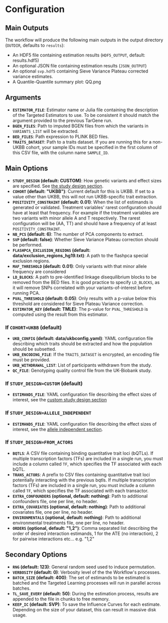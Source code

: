 # Configuration

## Main Outputs

The workflow will produce the following main outputs in the output directory (`OUTDIR`, defaults to `results`):

- An HDF5 file containing estimation results (`HDF5_OUTPUT`, default: results.hdf5)
- An optional JSON file containing estimation results (`JSON_OUTPUT`)
- An optional `svp.hdf5` containing Sieve Variance Plateau corrected variance estimates.
- A Quantile-Quantile summary plot: QQ.png

## Arguments

- **`ESTIMATOR_FILE`**: Estimator name or Julia file containing the description of the Targeted Estimators to use. To be consistent it should match the argument provided to the previous TarGene run.
- **`BGEN_FILES`**: Path to imputed BGEN files from which the variants in `VARIANTS_LIST` will be extracted.
- **`BED_FILES`**: Path expression to PLINK BED files.
- **`TRAITS_DATASET`**: Path to a traits dataset. If you are running this for a non-UKBB cohort, your sample IDs must be specified in the first column of this CSV file, with the column name `SAMPLE_ID`.

## Main Options

- **`STUDY_DESIGN` (default: CUSTOM)**: How genetic variants and effect sizes are specified. See [the study design section](@ref "Study Designs").
- **`COHORT` (default: "UKBB")**: Current default for this is UKBB. If set to a value other than UKBB, this will not run UKBB-specific trait extraction.
- **`POSITIVITY_CONSTRAINT` (default: 0.01)**: When the list of estimands is generated or validated. Treatment variables' rarest configuration should have at least that frequency. For example if the treatment variables are two variants with minor allele A and T respectively. The rarest configuration will be (AA, TT) and should have a frequency of at least `POSITIVITY_CONSTRAINT`.
- **`NB_PCS` (default: 6)**: The number of PCA components to extract.
- **`SVP` (default: false)**: Whether Sieve Variance Plateau correction should be performed.
- **`FLASHPCA_EXCLUSION_REGIONS` (default: data/exclusion_regions_hg19.txt)**: A path to the flashpca special exclusion regions.
- **`MAF_THRESHOLD` (default: 0.01)**: Only variants with that minor allele frequency are considered
- **`LD_BLOCKS`**: A path to pre-identified linkage disequilibrium blocks to be removed from the BED files. It is good practice to specify `LD_BLOCKS`, as it will remove SNPs correlated with your variants-of-interest before running PCA.
- **`PVAL_THRESHOLD` (default: 0.05)**: Only results with a p-value below this threshold are considered for Sieve Plateau Variance correction.
- **`ESTIMATOR_KEY` (default: TMLE)**: The p-value for `PVAL_THRESHOLD` is computed using the result from this estimator.

### If `COHORT=UKBB` (default)

- **`UKB_CONFIG` (default: data/ukbconfig.yaml)**: YAML configuration file describing which traits should be extracted and how the population should be subsetted.
- **`UKB_ENCODING_FILE`**: If the `TRAITS_DATASET` is encrypted, an encoding file must be provided.
- **`UKB_WITHDRAWAL_LIST`**: List of participants withdrawn from the study.
- **`QC_FILE`**: Genotyping quality control file from the UK-Biobank study.

### If `STUDY_DESIGN=CUSTOM` (default)

- **`ESTIMANDS_FILE`**: YAML configuration file describing the effect sizes of interest, see the [custom study design section](@ref "`CUSTOM`")

### If `STUDY_DESIGN=ALLELE_INDEPENDENT`

- **`ESTIMANDS_FILE`**: YAML configuration file describing the effect sizes of interest, see the [allele independent section](@ref "`ALLELE_INDEPENDENT`").

### If `STUDY_DESIGN=FROM_ACTORS`

- **`BQTLS`**: A CSV file containing binding quantitative trait loci (bQTLs). If multiple transcription factors (TFs) are included in a single run, you must include a column called `TF`, which specifies the TF associated with each bQTL.
- **`TRANS_ACTORS`**: A prefix to CSV files containing quantitative trait loci potentially interacting with the previous bqtls. If multiple transcription factors (TFs) are included in a single run, you must include a column called `TF`, which specifies the TF associated with each transactor.
- **`EXTRA_CONFOUNDERS` (optional, default: nothing)**: Path to additional confounders file, one per line, no header.
- **`EXTRA_COVARIATES` (optional, default: nothing)**: Path to additional covariates file, one per line, no header.
- **`ENVIRONMENTALS` (optional, default: nothing)**: Path to additional environmental treatments file, one per line, no header.
- **`ORDERS` (optional, default: "1,2")**: Comma separated list describing the order of desired interaction estimands, 1 for the ATE (no interaction), 2 for pairwise interactions etc... e.g. "1,2"

## Secondary Options

- **`RNG` (default: 123)**: General random seed used to induce permutation.
- **`VERBOSITY` (default: 0)**: Verbosity level of the the Workflow's processes.
- **`BATCH_SIZE` (default: 400)**: The set of estimands to be estimated is batched and the Targeted Learning processes will run in parallel across batches.
- **`TL_SAVE_EVERY` (default: 50)**: During the estimation process, results are appended to the file in chunks to free memory.
- **`KEEP_IC` (default: SVP)**: To save the Influence Curves for each estimate. Depending on the size of your dataset, this can result in massive disk usage.
